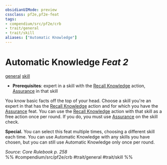 ```yaml
---
obsidianUIMode: preview
cssclass: pf2e,pf2e-feat
tags:
- compendium/src/pf2e/crb
- trait/general
- trait/skill
aliases: ["Automatic Knowledge"]
---
```

# Automatic Knowledge  *Feat 2*  
[general](rules/traits/general.md)  [skill](rules/traits/skill.md)  

- **Prerequisites**: expert in a skill with the [Recall Knowledge](rules/actions/recall-knowledge.md) action, [Assurance](compendium/feats/assurance.md) in that skill

You know basic facts off the top of your head. Choose a skill you're an expert in that has the [Recall Knowledge](rules/actions/recall-knowledge.md) action and for which you have the [Assurance](compendium/feats/assurance.md) feat. You can use the [Recall Knowledge](rules/actions/recall-knowledge.md) action with that skill as a free action once per round. If you do, you must use [Assurance](compendium/feats/assurance.md) on the skill check.

**Special.** You can select this feat multiple times, choosing a different skill each time. You can use Automatic Knowledge with any skills you have chosen, but you can still use Automatic Knowledge only once per round.

*Source: Core Rulebook p. 258*  
%% #compendium/src/pf2e/crb #trait/general #trait/skill %%